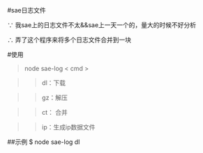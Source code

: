 #sae日志文件

∵ 我sae上的日志文件不太&&sae上一天一个的，量大的时候不好分析

∴ 弄了这个程序来将多个日志文件合并到一块

#使用
> node sae-log < cmd >

>> dl：下载

>> gz：解压

>> ct： 合并

>> ip：生成ip数据文件

##示例
$ node sae-log dl
